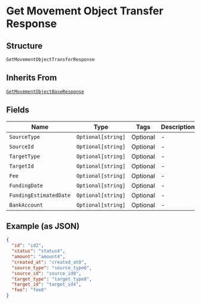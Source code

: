
# Get Movement Object Transfer Response

## Structure

`GetMovementObjectTransferResponse`

## Inherits From

[`GetMovementObjectBaseResponse`](../../doc/models/get-movement-object-base-response.md)

## Fields

| Name | Type | Tags | Description |
|  --- | --- | --- | --- |
| `SourceType` | `Optional[string]` | Optional | - |
| `SourceId` | `Optional[string]` | Optional | - |
| `TargetType` | `Optional[string]` | Optional | - |
| `TargetId` | `Optional[string]` | Optional | - |
| `Fee` | `Optional[string]` | Optional | - |
| `FundingDate` | `Optional[string]` | Optional | - |
| `FundingEstimatedDate` | `Optional[string]` | Optional | - |
| `BankAccount` | `Optional[string]` | Optional | - |

## Example (as JSON)

```json
{
  "id": "id2",
  "status": "status4",
  "amount": "amount4",
  "created_at": "created_at0",
  "source_type": "source_type6",
  "source_id": "source_id0",
  "target_type": "target_type8",
  "target_id": "target_id4",
  "fee": "fee8"
}
```

